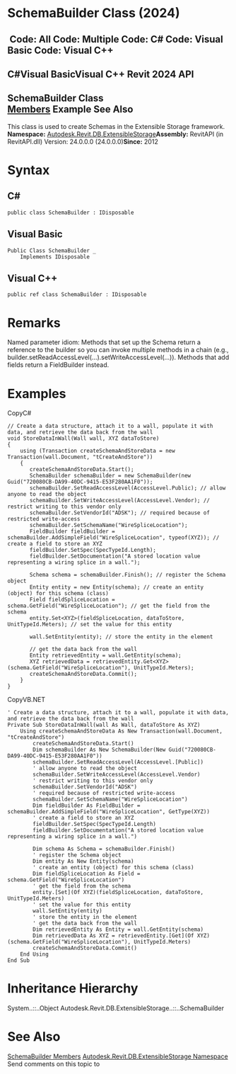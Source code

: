 # SchemaBuilder Class (2024)

﻿
 Code: All Code: Multiple Code: C# Code: Visual Basic Code: Visual C++   
---  
C#Visual BasicVisual C++
Revit 2024 API  
---  
SchemaBuilder Class  
[Members](83e2f92a-2820-8c34-c6bf-4685a68f59cf.md "SchemaBuilder Members") Example See Also  
---  
This class is used to create Schemas in the Extensible Storage framework. 
**Namespace:** [Autodesk.Revit.DB.ExtensibleStorage](79486a74-376c-9555-c873-45d5a750f051.md "Autodesk.Revit.DB.ExtensibleStorage Namespace")**Assembly:** RevitAPI (in RevitAPI.dll) Version: 24.0.0.0 (24.0.0.0)**Since:** 2012 
# Syntax
C#  
---  
```text
public class SchemaBuilder : IDisposable
```
  
Visual Basic  
---  
```text
Public Class SchemaBuilder _
	Implements IDisposable
```
  
Visual C++  
---  
```text
public ref class SchemaBuilder : IDisposable
```
  
# Remarks
Named parameter idiom: Methods that set up the Schema return a reference to the builder so you can invoke multiple methods in a chain (e.g., builder.setReadAccessLevel(...).setWriteAccessLevel(...)). Methods that add fields return a FieldBuilder instead. 
# Examples
CopyC#
```text
// Create a data structure, attach it to a wall, populate it with data, and retrieve the data back from the wall
void StoreDataInWall(Wall wall, XYZ dataToStore)
{
    using (Transaction createSchemaAndStoreData = new Transaction(wall.Document, "tCreateAndStore"))
    {
       createSchemaAndStoreData.Start();
       SchemaBuilder schemaBuilder = new SchemaBuilder(new Guid("720080CB-DA99-40DC-9415-E53F280AA1F0"));
       schemaBuilder.SetReadAccessLevel(AccessLevel.Public); // allow anyone to read the object
       schemaBuilder.SetWriteAccessLevel(AccessLevel.Vendor); // restrict writing to this vendor only
       schemaBuilder.SetVendorId("ADSK"); // required because of restricted write-access
       schemaBuilder.SetSchemaName("WireSpliceLocation");
       FieldBuilder fieldBuilder = schemaBuilder.AddSimpleField("WireSpliceLocation", typeof(XYZ)); // create a field to store an XYZ
       fieldBuilder.SetSpec(SpecTypeId.Length);
       fieldBuilder.SetDocumentation("A stored location value representing a wiring splice in a wall.");

       Schema schema = schemaBuilder.Finish(); // register the Schema object
       Entity entity = new Entity(schema); // create an entity (object) for this schema (class)
       Field fieldSpliceLocation = schema.GetField("WireSpliceLocation"); // get the field from the schema
       entity.Set<XYZ>(fieldSpliceLocation, dataToStore, UnitTypeId.Meters); // set the value for this entity

       wall.SetEntity(entity); // store the entity in the element

       // get the data back from the wall
       Entity retrievedEntity = wall.GetEntity(schema);
       XYZ retrievedData = retrievedEntity.Get<XYZ>(schema.GetField("WireSpliceLocation"), UnitTypeId.Meters);
       createSchemaAndStoreData.Commit();  
    }
}
```

CopyVB.NET
```text
' Create a data structure, attach it to a wall, populate it with data, and retrieve the data back from the wall
Private Sub StoreDataInWall(wall As Wall, dataToStore As XYZ)
    Using createSchemaAndStoreData As New Transaction(wall.Document, "tCreateAndStore")
        createSchemaAndStoreData.Start()
        Dim schemaBuilder As New SchemaBuilder(New Guid("720080CB-DA99-40DC-9415-E53F280AA1F0"))
        schemaBuilder.SetReadAccessLevel(AccessLevel.[Public])
        ' allow anyone to read the object
        schemaBuilder.SetWriteAccessLevel(AccessLevel.Vendor)
        ' restrict writing to this vendor only
        schemaBuilder.SetVendorId("ADSK")
        ' required because of restricted write-access
        schemaBuilder.SetSchemaName("WireSpliceLocation")
        Dim fieldBuilder As FieldBuilder = schemaBuilder.AddSimpleField("WireSpliceLocation", GetType(XYZ))
        ' create a field to store an XYZ
        fieldBuilder.SetSpec(SpecTypeId.Length)
        fieldBuilder.SetDocumentation("A stored location value representing a wiring splice in a wall.")

        Dim schema As Schema = schemaBuilder.Finish()
        ' register the Schema object
        Dim entity As New Entity(schema)
        ' create an entity (object) for this schema (class)
        Dim fieldSpliceLocation As Field = schema.GetField("WireSpliceLocation")
        ' get the field from the schema
        entity.[Set](Of XYZ)(fieldSpliceLocation, dataToStore, UnitTypeId.Meters)
        ' set the value for this entity
        wall.SetEntity(entity)
        ' store the entity in the element
        ' get the data back from the wall
        Dim retrievedEntity As Entity = wall.GetEntity(schema)
        Dim retrievedData As XYZ = retrievedEntity.[Get](Of XYZ)(schema.GetField("WireSpliceLocation"), UnitTypeId.Meters)
        createSchemaAndStoreData.Commit()
    End Using
End Sub
```

# Inheritance Hierarchy
System..::..Object Autodesk.Revit.DB.ExtensibleStorage..::..SchemaBuilder
# See Also
[SchemaBuilder Members](83e2f92a-2820-8c34-c6bf-4685a68f59cf.md "SchemaBuilder Members")
[Autodesk.Revit.DB.ExtensibleStorage Namespace](79486a74-376c-9555-c873-45d5a750f051.md "Autodesk.Revit.DB.ExtensibleStorage Namespace")
Send comments on this topic to 